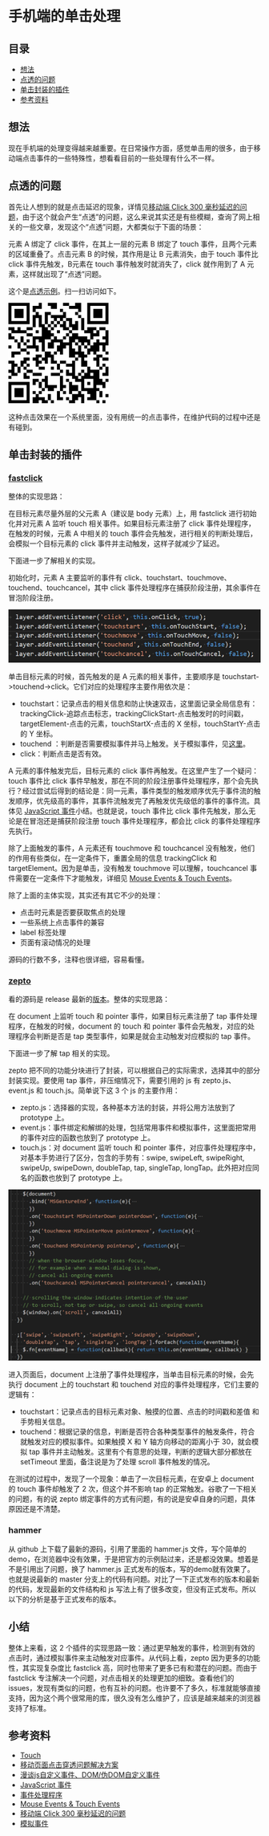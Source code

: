 # 手机端的单击处理
## 目录
- [想法](#think)
- [点透的问题](#question)
- [单击封装的插件](#plug)
- [参考资料](#reference)
## <a name="think"></a> 想法
现在手机端的处理变得越来越重要。在日常操作方面，感觉单击用的很多，由于移动端点击事件的一些特殊性，想看看目前的一些处理有什么不一样。

## <a name="question"></a> 点透的问题
首先让人想到的就是点击延迟的现象，详情见[移动端 Click 300 毫秒延迟的问题][url-segment-8]，由于这个就会产生“点透”的问题，这么来说其实还是有些模糊，查询了网上相关的一些文章，发现这个“点透”问题，大都类似于下面的场景：

元素 A 绑定了 click 事件，在其上一层的元素 B 绑定了 touch 事件，且两个元素的区域重叠了。点击元素 B 的时候，其作用是让 B 元素消失，由于 touch 事件比 click 事件先触发，B元素在 touch 事件触发时就消失了，click 就作用到了 A 元素，这样就出现了“点透”问题。

这个是[点透示例][url-click-penetrate]。扫一扫访问如下。

![qrcode-penetrate][url-images-qrcode-penetrate]

这种点击效果在一个系统里面，没有用统一的点击事件，在维护代码的过程中还是有碰到。
## <a name="plug"></a> 单击封装的插件
### [fastclick][url-github-fastclick]
整体的实现思路：

在目标元素尽量外层的父元素 A（建议是 body 元素）上，用 fastclick 进行初始化并对元素 A 监听 touch 相关事件。如果目标元素注册了 click 事件处理程序，在触发的时候，元素 A 中相关的 touch 事件会先触发，进行相关的判断处理后，会模拟一个目标元素的 click 事件并主动触发，这样子就减少了延迟。

下面进一步了解相关的实现。

初始化时，元素 A 主要监听的事件有 click、touchstart、touchmove、touchend、touchcancel，其中 click 事件处理程序在捕获阶段注册，其余事件在冒泡阶段注册。

![19-fastclick-main-event][url-images-fastclick-main-event]

单击目标元素的时候，首先触发的是 A 元素的相关事件，主要顺序是 touchstart->touchend->click。它们对应的处理程序主要作用依次是：
- touchstart：记录点击的相关信息和防止快速双击，这里面记录全局信息有：trackingClick-追踪点击标志，trackingClickStart-点击触发时的时间戳，targetElement-点击的元素，touchStartX-点击的 X 坐标，touchStartY-点击的 Y 坐标。
- touchend ：判断是否需要模拟事件并马上触发。关于模拟事件，见[这里][url-segment-11]。
- click：判断点击是否有效。

A 元素的事件触发完后，目标元素的 click 事件再触发。在这里产生了一个疑问：touch 事件比 click 事件早触发，那在不同的阶段注册事件处理程序，那个会先执行？经过尝试后得到的结论是：同一元素，事件类型的触发顺序优先于事件流的触发顺序，优先级高的事件，其事件流触发完了再触发优先级低的事件的事件流。具体见 [JavaScript 事件][url-blog-14]小结。也就是说，touch 事件比 click 事件先触发，那么无论是在冒泡还是捕获阶段注册 touch 事件处理程序，都会比 click 的事件处理程序先执行。

除了上面触发的事件，A 元素还有 touchmove 和 touchcancel 没有触发，他们的作用有些类似，在一定条件下，重置全局的信息 trackingClick 和 targetElement。因为是单击，没有触发 touchmove 可以理解，touchcancel 事件需要在一定条件下才能触发，详细见 [Mouse Events & Touch Events][url-blog-15]。

除了上面的主体实现，其实还有其它不少的处理：
- 点击时元素是否要获取焦点的处理
- 一些系统上点击事件的兼容
- label 标签处理
- 页面有滚动情况的处理

源码的行数不多，注释也很详细，容易看懂。

### [zepto][url-github-zepto]
看的源码是 release 最新的[版本][url-zepto-release]。整体的实现思路：

在 document 上监听 touch 和 pointer 事件，如果目标元素注册了 tap 事件处理程序，在触发的时候，document 的 touch 和 pointer 事件会先触发，对应的处理程序会判断是否是 tap 类型事件，如果是就会主动触发对应模拟的 tap 事件。

下面进一步了解 tap 相关的实现。

zepto 把不同的功能分块进行了封装，可以根据自己的实际需求，选择其中的部分封装实现。要使用 tap 事件，非压缩情况下，需要引用的 js 有 zepto.js、event.js 和 touch.js。简单说下这 3 个 js 的主要作用：
- zepto.js：选择器的实现，各种基本方法的封装，并将公用方法放到了 prototype 上。
- event.js：事件绑定和解绑的处理，包括常用事件和模拟事件，这里面把常用的事件对应的函数也放到了 prototype 上。
- touch.js：对 document 监听 touch 和 pointer 事件，对应事件处理程序中，对基本手势进行了区分，包含的手势有：swipe, swipeLeft, swipeRight, swipeUp, swipeDown, doubleTap, tap, singleTap, longTap。此外把对应同名的函数也放到了 prototype 上。

![19-zepto][url-19-zepto]

进入页面后，document 上注册了事件处理程序，当单击目标元素的时候，会先执行 document 上的 touchstart 和 touchend 对应的事件处理程序，它们主要的逻辑有：
- touchstart：记录点击的目标元素对象、触摸的位置、点击的时间戳和差值 和手势相关信息。
- touchend：根据记录的信息，判断是否符合各种类型事件的触发条件，符合就触发对应的模拟事件。如果触摸 X 和 Y 轴方向移动的距离小于 30，就会模拟 tap 事件并主动触发。这里有个有意思的处理，判断的逻辑大部分都放在 setTimeout 里面，备注说是为了处理 scroll 事件触发的情况。

在测试的过程中，发现了一个现象：单击了一次目标元素，在安卓上 document 的 touch 事件却触发了 2 次，但这个并不影响 tap 的正常触发。谷歌了一下相关的问题，有的说 zepto 绑定事件的方式有问题，有的说是安卓自身的问题，具体原因还是不清楚。

### hammer
从 github 上下载了最新的源码，引用了里面的 hammer.js 文件，写个简单的demo，在浏览器中没有效果，于是把官方的示例贴过来，还是都没效果。想着是不是引用出了问题，换了 hammer.js 正式发布的版本，写的demo就有效果了。也就是说最新的 master 分支上的代码有问题。对比了一下正式发布的版本和最新的代码，发现最新的文件结构和 js 写法上有了很多改变，但没有正式发布。所以以下的分析是基于正式发布的版本。

## 小结
整体上来看，这 2 个插件的实现思路一致：通过更早触发的事件，检测到有效的点击时，通过模拟事件来主动触发对应事件。从代码上看，zepto 因为更多的功能性，其实现复杂度比 fastclick 高，同时也带来了更多已有和潜在的问题。而由于 fastclick 专注解决一个问题，对点击相关的处理更加的细致。查看他们的 issues，发现有类似的问题，也有互补的问题。也许要不了多久，标准就能够直接支持，因为这个两个很常用的库，很久没有怎么维护了，应该是越来越来的浏览器支持了标准。



## <a name="reference"></a> 参考资料
- [Touch][url-docs-touch]
- [移动页面点击穿透问题解决方案][url-docs-blog1]
- [漫谈js自定义事件、DOM/伪DOM自定义事件][url-docs-blog2]
- [JavaScript 事件](https://github.com/XXHolic/blog/issues/14)
- [事件处理程序](https://github.com/XXHolic/blog/issues/18)
- [Mouse Events & Touch Events](https://github.com/XXHolic/blog/issues/15)
- [移动端 Click 300 毫秒延迟的问题](https://github.com/XXHolic/segment/issues/8)
- [模拟事件](https://github.com/XXHolic/segment/issues/11)

[url-base]:https://xxholic.github.io/blog/draft

<!-- 点透的问题 -->
[url-segment-8]:https://github.com/XXHolic/segment/issues/8
[url-click-penetrate]:https://xxholic.github.io/lab/lab-js/19/click-penetrate.html
[url-images-qrcode-penetrate]:./images/19/qrcode-penetrate.png
[url-images-fastclick-main-event]:./images/19/19-fastclick-main-event.png
[url-19-zepto]:./images/19/19-zepto.png

<!-- 单击封装的插件 -->
[url-github-fastclick]:https://github.com/ftlabs/fastclick
[url-github-zepto]:https://github.com/madrobby/zepto
[url-zepto-release]:https://github.com/madrobby/zepto/releases
[url-segment-11]:https://github.com/XXHolic/segment/issues/11
[url-blog-14]:https://github.com/XXHolic/blog/issues/14
[url-blog-15]:https://github.com/XXHolic/blog/issues/15

<!-- 参考资料 -->
[url-docs-touch]:https://developer.mozilla.org/en-US/docs/Web/API/Touch
[url-docs-blog1]:http://www.ayqy.net/blog/%E7%A7%BB%E5%8A%A8%E9%A1%B5%E9%9D%A2%E7%82%B9%E5%87%BB%E7%A9%BF%E9%80%8F%E9%97%AE%E9%A2%98%E8%A7%A3%E5%86%B3%E6%96%B9%E6%A1%88/
[url-docs-blog2]:https://www.zhangxinxu.com/wordpress/2012/04/js-dom%E8%87%AA%E5%AE%9A%E4%B9%89%E4%BA%8B%E4%BB%B6/